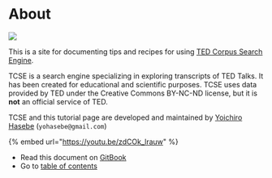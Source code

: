 # About

![](https://yohasebe.com/tcse/images/logo.png)

This is a site for documenting tips and recipes for using [TED Corpus Search Engine](https://yohasebe.com/tcse).

TCSE is a search engine specializing in exploring transcripts of TED Talks. It has been created for educational and scientific purposes. TCSE uses data provided by TED under the Creative Commons BY-NC-ND license, but it is **not** an official service of TED.

TCSE and this tutorial page are developed and maintained by [Yoichiro Hasebe](https://yohasebe.com) \(`yohasebe@gmail.com`\)

{% embed url="https://youtu.be/zdCOk_lrauw" %}

* Read this document on [GitBook](https://tcse.gitbook.io)
* Go to [table of contents](summary.md)

